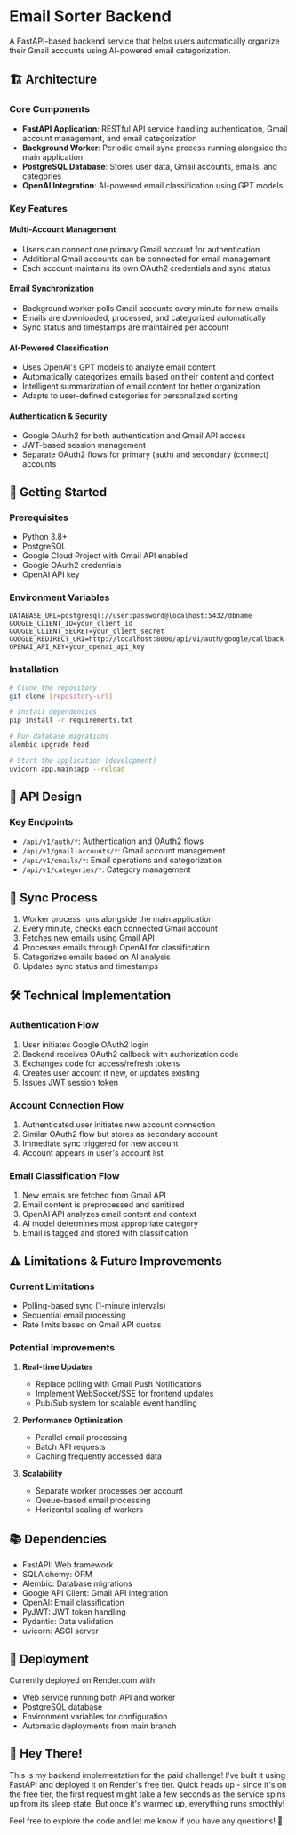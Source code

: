 # Email Sorter Backend

A FastAPI-based backend service that helps users automatically organize their Gmail accounts using AI-powered email categorization.

## 🏗️ Architecture

### Core Components

- **FastAPI Application**: RESTful API service handling authentication, Gmail account management, and email categorization
- **Background Worker**: Periodic email sync process running alongside the main application
- **PostgreSQL Database**: Stores user data, Gmail accounts, emails, and categories
- **OpenAI Integration**: AI-powered email classification using GPT models

### Key Features

#### Multi-Account Management
- Users can connect one primary Gmail account for authentication
- Additional Gmail accounts can be connected for email management
- Each account maintains its own OAuth2 credentials and sync status

#### Email Synchronization
- Background worker polls Gmail accounts every minute for new emails
- Emails are downloaded, processed, and categorized automatically
- Sync status and timestamps are maintained per account

#### AI-Powered Classification
- Uses OpenAI's GPT models to analyze email content
- Automatically categorizes emails based on their content and context
- Intelligent summarization of email content for better organization
- Adapts to user-defined categories for personalized sorting

#### Authentication & Security
- Google OAuth2 for both authentication and Gmail API access
- JWT-based session management
- Separate OAuth2 flows for primary (auth) and secondary (connect) accounts

## 🚀 Getting Started

### Prerequisites
- Python 3.8+
- PostgreSQL
- Google Cloud Project with Gmail API enabled
- Google OAuth2 credentials
- OpenAI API key

### Environment Variables
```env
DATABASE_URL=postgresql://user:password@localhost:5432/dbname
GOOGLE_CLIENT_ID=your_client_id
GOOGLE_CLIENT_SECRET=your_client_secret
GOOGLE_REDIRECT_URI=http://localhost:8000/api/v1/auth/google/callback
OPENAI_API_KEY=your_openai_api_key
```

### Installation
```bash
# Clone the repository
git clone [repository-url]

# Install dependencies
pip install -r requirements.txt

# Run database migrations
alembic upgrade head

# Start the application (development)
uvicorn app.main:app --reload
```

## 📐 API Design

### Key Endpoints

- `/api/v1/auth/*`: Authentication and OAuth2 flows
- `/api/v1/gmail-accounts/*`: Gmail account management
- `/api/v1/emails/*`: Email operations and categorization
- `/api/v1/categories/*`: Category management

## 🔄 Sync Process

1. Worker process runs alongside the main application
2. Every minute, checks each connected Gmail account
3. Fetches new emails using Gmail API
4. Processes emails through OpenAI for classification
5. Categorizes emails based on AI analysis
6. Updates sync status and timestamps

## 🛠️ Technical Implementation

### Authentication Flow
1. User initiates Google OAuth2 login
2. Backend receives OAuth2 callback with authorization code
3. Exchanges code for access/refresh tokens
4. Creates user account if new, or updates existing
5. Issues JWT session token

### Account Connection Flow
1. Authenticated user initiates new account connection
2. Similar OAuth2 flow but stores as secondary account
3. Immediate sync triggered for new account
4. Account appears in user's account list

### Email Classification Flow
1. New emails are fetched from Gmail API
2. Email content is preprocessed and sanitized
3. OpenAI API analyzes email content and context
4. AI model determines most appropriate category
5. Email is tagged and stored with classification

## ⚠️ Limitations & Future Improvements

### Current Limitations
- Polling-based sync (1-minute intervals)
- Sequential email processing
- Rate limits based on Gmail API quotas

### Potential Improvements
1. **Real-time Updates**
   - Replace polling with Gmail Push Notifications
   - Implement WebSocket/SSE for frontend updates
   - Pub/Sub system for scalable event handling

2. **Performance Optimization**
   - Parallel email processing
   - Batch API requests
   - Caching frequently accessed data

3. **Scalability**
   - Separate worker processes per account
   - Queue-based email processing
   - Horizontal scaling of workers

## 📚 Dependencies

- FastAPI: Web framework
- SQLAlchemy: ORM
- Alembic: Database migrations
- Google API Client: Gmail API integration
- OpenAI: Email classification
- PyJWT: JWT token handling
- Pydantic: Data validation
- uvicorn: ASGI server

## 🚀 Deployment

Currently deployed on Render.com with:
- Web service running both API and worker
- PostgreSQL database
- Environment variables for configuration
- Automatic deployments from main branch

## 👋 Hey There!

This is my backend implementation for the paid challenge! I've built it using FastAPI and deployed it on Render's free tier. Quick heads up - since it's on the free tier, the first request might take a few seconds as the service spins up from its sleep state. But once it's warmed up, everything runs smoothly!


Feel free to explore the code and let me know if you have any questions! 🚀
